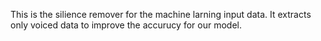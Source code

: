 This is the silience remover for the machine larning input data. It extracts only voiced data to improve the accurucy for our model.
